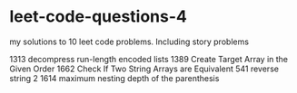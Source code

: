 # leet-code-questions-4

my solutions to 10 leet code problems. Including story problems

1313 decompress run-length encoded lists
1389 Create Target Array in the Given Order
1662 Check If Two String Arrays are Equivalent
541 reverse string 2
1614 maximum nesting depth of the parenthesis
